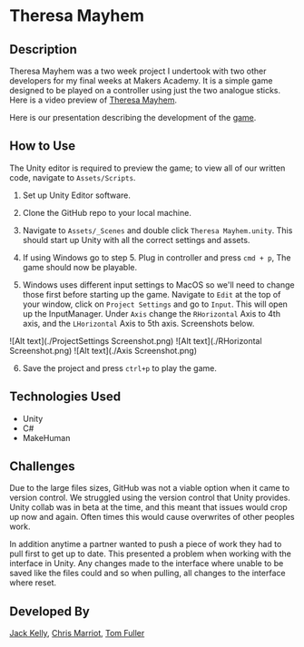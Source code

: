 # Theresa Mayhem

## Description

Theresa Mayhem was a two week project I undertook with two other developers for my final weeks at Makers Academy. It is a simple game designed to be played on a controller using just the two analogue sticks. Here is a video preview of [Theresa Mayhem](https://www.youtube.com/watch?v=FhtagoGMX2g).

Here is our presentation describing the development of the [game](https://www.youtube.com/watch?v=fXltxe3YodM&index=1&list=PLc4BYny7PXeQ-DVKwBOrsC3MfCJfJG87O).

## How to Use

The Unity editor is required to preview the game; to view all of our written code, navigate to `Assets/Scripts`.
1. Set up Unity Editor software.

2. Clone the GitHub repo to your local machine.

3. Navigate to `Assets/_Scenes` and double click `Theresa Mayhem.unity`. This should start up Unity with all the correct settings and assets.

4. If using Windows go to step 5. Plug in controller and press `cmd + p`, The game should now be playable.

5. Windows uses different input settings to MacOS so we'll need to change those first before starting up the game. Navigate to `Edit` at the top of your window, click on `Project Settings` and go to `Input`. This will open up the InputManager. Under `Axis` change the `RHorizontal` Axis to 4th axis, and the `LHorizontal` Axis to 5th axis. Screenshots below.

![Alt text](./ProjectSettings Screenshot.png)
![Alt text](./RHorizontal Screenshot.png)
![Alt text](./Axis Screenshot.png)

6. Save the project and press `ctrl+p` to play the game.

## Technologies Used

- Unity
- C#
- MakeHuman

## Challenges

Due to the large files sizes, GitHub was not a viable option when it came to version control. We struggled using the version control that Unity provides. Unity collab was in beta at the time, and this meant that issues would crop up now and again. Often times this would cause overwrites of other peoples work.
  
In addition anytime a partner wanted to push a piece of work they had to pull first to get up to date. This presented a problem when working with the interface in Unity. Any changes made to the interface where unable to be saved like the files could and so when pulling, all changes to the interface where reset.
 
## Developed By

[Jack Kelly](https://github.com/JWKelly29), [Chris Marriot](https://github.com/Chrixs), [Tom Fuller](https://github.com/tomfuller)
